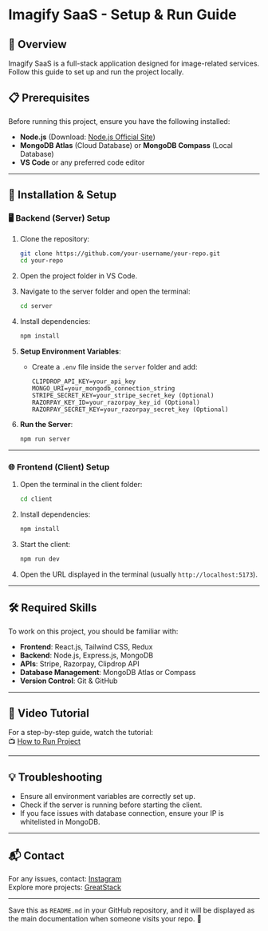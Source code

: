

# Imagify SaaS - Setup & Run Guide

## 📌 Overview
Imagify SaaS is a full-stack application designed for image-related services. Follow this guide to set up and run the project locally.

## 📋 Prerequisites
Before running this project, ensure you have the following installed:

- **Node.js** (Download: [Node.js Official Site](https://nodejs.org/en/download/))
- **MongoDB Atlas** (Cloud Database) or **MongoDB Compass** (Local Database)
- **VS Code** or any preferred code editor

---

## 🔧 Installation & Setup

### 🖥️ Backend (Server) Setup
1. Clone the repository:
   ```bash
   git clone https://github.com/your-username/your-repo.git
   cd your-repo
   ```
2. Open the project folder in VS Code.

3. Navigate to the server folder and open the terminal:
   ```bash
   cd server
   ```

4. Install dependencies:
   ```bash
   npm install
   ```

5. **Setup Environment Variables**:
   - Create a `.env` file inside the `server` folder and add:
     ```
     CLIPDROP_API_KEY=your_api_key
     MONGO_URI=your_mongodb_connection_string
     STRIPE_SECRET_KEY=your_stripe_secret_key (Optional)
     RAZORPAY_KEY_ID=your_razorpay_key_id (Optional)
     RAZORPAY_SECRET_KEY=your_razorpay_secret_key (Optional)
     ```

6. **Run the Server**:
   ```bash
   npm run server
   ```
---

### 🌐 Frontend (Client) Setup
1. Open the terminal in the client folder:
   ```bash
   cd client
   ```

2. Install dependencies:
   ```bash
   npm install
   ```

3. Start the client:
   ```bash
   npm run dev
   ```

4. Open the URL displayed in the terminal (usually `http://localhost:5173`).

---

## 🛠️ Required Skills
To work on this project, you should be familiar with:

- **Frontend**: React.js, Tailwind CSS, Redux
- **Backend**: Node.js, Express.js, MongoDB
- **APIs**: Stripe, Razorpay, Clipdrop API
- **Database Management**: MongoDB Atlas or Compass
- **Version Control**: Git & GitHub

---

## 🎥 Video Tutorial
For a step-by-step guide, watch the tutorial:  
📺 [How to Run Project](https://youtu.be/WKjimM_BlgM)

---

## 💡 Troubleshooting
- Ensure all environment variables are correctly set up.
- Check if the server is running before starting the client.
- If you face issues with database connection, ensure your IP is whitelisted in MongoDB.

---

## 📬 Contact
For any issues, contact: [Instagram](https://instagram.com/greatstackdev)  
Explore more projects: [GreatStack](https://greatstack.dev/source-code)

---

Save this as `README.md` in your GitHub repository, and it will be displayed as the main documentation when someone visits your repo. 🚀
